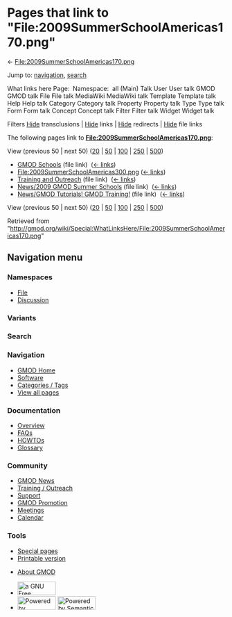 <div id="mw-page-base" class="noprint">

</div>

<div id="mw-head-base" class="noprint">

</div>

<div id="content" class="mw-body" role="main">

<span id="top"></span>

<div id="mw-js-message" style="display:none;">

</div>



# <span dir="auto">Pages that link to "File:2009SummerSchoolAmericas170.png"</span>

<div id="bodyContent">

<div id="contentSub">

←
[File:2009SummerSchoolAmericas170.png](/wiki/File:2009SummerSchoolAmericas170.png "File:2009SummerSchoolAmericas170.png")

</div>

<div id="jump-to-nav" class="mw-jump">

Jump to: [navigation](#mw-navigation), [search](#p-search)

</div>

<div id="mw-content-text">

What links here Page:  Namespace:  all (Main) Talk User User talk GMOD
GMOD talk File File talk MediaWiki MediaWiki talk Template Template talk
Help Help talk Category Category talk Property Property talk Type Type
talk Form Form talk Concept Concept talk Filter Filter talk Widget
Widget talk

Filters
[Hide](/mediawiki/index.php?title=Special:WhatLinksHere/File:2009SummerSchoolAmericas170.png&hidetrans=1 "Special:WhatLinksHere/File:2009SummerSchoolAmericas170.png")
transclusions \|
[Hide](/mediawiki/index.php?title=Special:WhatLinksHere/File:2009SummerSchoolAmericas170.png&hidelinks=1 "Special:WhatLinksHere/File:2009SummerSchoolAmericas170.png")
links \|
[Hide](/mediawiki/index.php?title=Special:WhatLinksHere/File:2009SummerSchoolAmericas170.png&hideredirs=1 "Special:WhatLinksHere/File:2009SummerSchoolAmericas170.png")
redirects \|
[Hide](/mediawiki/index.php?title=Special:WhatLinksHere/File:2009SummerSchoolAmericas170.png&hideimages=1 "Special:WhatLinksHere/File:2009SummerSchoolAmericas170.png")
file links

The following pages link to
**[File:2009SummerSchoolAmericas170.png](/wiki/File:2009SummerSchoolAmericas170.png "File:2009SummerSchoolAmericas170.png")**:

View (previous 50 \| next 50)
([20](/mediawiki/index.php?title=Special:WhatLinksHere/File:2009SummerSchoolAmericas170.png&limit=20 "Special:WhatLinksHere/File:2009SummerSchoolAmericas170.png")
\|
[50](/mediawiki/index.php?title=Special:WhatLinksHere/File:2009SummerSchoolAmericas170.png&limit=50 "Special:WhatLinksHere/File:2009SummerSchoolAmericas170.png")
\|
[100](/mediawiki/index.php?title=Special:WhatLinksHere/File:2009SummerSchoolAmericas170.png&limit=100 "Special:WhatLinksHere/File:2009SummerSchoolAmericas170.png")
\|
[250](/mediawiki/index.php?title=Special:WhatLinksHere/File:2009SummerSchoolAmericas170.png&limit=250 "Special:WhatLinksHere/File:2009SummerSchoolAmericas170.png")
\|
[500](/mediawiki/index.php?title=Special:WhatLinksHere/File:2009SummerSchoolAmericas170.png&limit=500 "Special:WhatLinksHere/File:2009SummerSchoolAmericas170.png"))

- [GMOD Schools](/wiki/GMOD_Schools "GMOD Schools") (file link) ‎
  <span class="mw-whatlinkshere-tools">([←
  links](/mediawiki/index.php?title=Special:WhatLinksHere&target=GMOD+Schools "Special:WhatLinksHere"))</span>
- [File:2009SummerSchoolAmericas300.png](/wiki/File:2009SummerSchoolAmericas300.png "File:2009SummerSchoolAmericas300.png")
  ‎ <span class="mw-whatlinkshere-tools">([←
  links](/mediawiki/index.php?title=Special:WhatLinksHere&target=File%3A2009SummerSchoolAmericas300.png "Special:WhatLinksHere"))</span>
- [Training and
  Outreach](/wiki/Training_and_Outreach "Training and Outreach") (file
  link) ‎ <span class="mw-whatlinkshere-tools">([←
  links](/mediawiki/index.php?title=Special:WhatLinksHere&target=Training+and+Outreach "Special:WhatLinksHere"))</span>
- [News/2009 GMOD Summer
  Schools](/wiki/News/2009_GMOD_Summer_Schools "News/2009 GMOD Summer Schools")
  (file link) ‎ <span class="mw-whatlinkshere-tools">([←
  links](/mediawiki/index.php?title=Special:WhatLinksHere&target=News%2F2009+GMOD+Summer+Schools "Special:WhatLinksHere"))</span>
- [News/GMOD Tutorials! GMOD
  Training!](/wiki/News/GMOD_Tutorials!_GMOD_Training! "News/GMOD Tutorials! GMOD Training!")
  (file link) ‎ <span class="mw-whatlinkshere-tools">([←
  links](/mediawiki/index.php?title=Special:WhatLinksHere&target=News%2FGMOD+Tutorials%21+GMOD+Training%21 "Special:WhatLinksHere"))</span>

View (previous 50 \| next 50)
([20](/mediawiki/index.php?title=Special:WhatLinksHere/File:2009SummerSchoolAmericas170.png&limit=20 "Special:WhatLinksHere/File:2009SummerSchoolAmericas170.png")
\|
[50](/mediawiki/index.php?title=Special:WhatLinksHere/File:2009SummerSchoolAmericas170.png&limit=50 "Special:WhatLinksHere/File:2009SummerSchoolAmericas170.png")
\|
[100](/mediawiki/index.php?title=Special:WhatLinksHere/File:2009SummerSchoolAmericas170.png&limit=100 "Special:WhatLinksHere/File:2009SummerSchoolAmericas170.png")
\|
[250](/mediawiki/index.php?title=Special:WhatLinksHere/File:2009SummerSchoolAmericas170.png&limit=250 "Special:WhatLinksHere/File:2009SummerSchoolAmericas170.png")
\|
[500](/mediawiki/index.php?title=Special:WhatLinksHere/File:2009SummerSchoolAmericas170.png&limit=500 "Special:WhatLinksHere/File:2009SummerSchoolAmericas170.png"))

</div>

<div class="printfooter">

Retrieved from
"<http://gmod.org/wiki/Special:WhatLinksHere/File:2009SummerSchoolAmericas170.png>"

</div>

<div id="catlinks" class="catlinks catlinks-allhidden">

</div>

<div class="visualClear">

</div>

</div>

</div>

<div id="mw-navigation">

## Navigation menu

<div id="mw-head">



<div id="left-navigation">

<div id="p-namespaces" class="vectorTabs" role="navigation"
aria-labelledby="p-namespaces-label">

### Namespaces

- <span id="ca-nstab-image"><a href="/wiki/File:2009SummerSchoolAmericas170.png" accesskey="c"
  title="View the file page [c]">File</a></span>
- <span id="ca-talk"><a
  href="/mediawiki/index.php?title=File_talk:2009SummerSchoolAmericas170.png&amp;action=edit&amp;redlink=1"
  accesskey="t"
  title="Discussion about the content page [t]">Discussion</a></span>

</div>

<div id="p-variants" class="vectorMenu emptyPortlet" role="navigation"
aria-labelledby="p-variants-label">

### 

### Variants[](#)

<div class="menu">

</div>

</div>

</div>

<div id="right-navigation">





</div>

<div id="p-search" role="search">

### Search

<div id="simpleSearch">

</div>

</div>

</div>

</div>

<div id="mw-panel">

<div id="p-logo" role="banner">

<a href="/wiki/Main_Page"
style="background-image: url(http://gmod.org/images/GMOD-cogs.png);"
title="Visit the main page"></a>

</div>

<div id="p-Navigation" class="portal" role="navigation"
aria-labelledby="p-Navigation-label">

### Navigation

<div class="body">

- <span id="n-GMOD-Home">[GMOD Home](/wiki/Main_Page)</span>
- <span id="n-Software">[Software](/wiki/GMOD_Components)</span>
- <span id="n-Categories-.2F-Tags">[Categories /
  Tags](/wiki/Categories)</span>
- <span id="n-View-all-pages">[View all
  pages](/wiki/Special:AllPages)</span>

</div>

</div>

<div id="p-Documentation" class="portal" role="navigation"
aria-labelledby="p-Documentation-label">

### Documentation

<div class="body">

- <span id="n-Overview">[Overview](/wiki/Overview)</span>
- <span id="n-FAQs">[FAQs](/wiki/Category:FAQ)</span>
- <span id="n-HOWTOs">[HOWTOs](/wiki/Category:HOWTO)</span>
- <span id="n-Glossary">[Glossary](/wiki/Glossary)</span>

</div>

</div>

<div id="p-Community" class="portal" role="navigation"
aria-labelledby="p-Community-label">

### Community

<div class="body">

- <span id="n-GMOD-News">[GMOD News](/wiki/GMOD_News)</span>
- <span id="n-Training-.2F-Outreach">[Training /
  Outreach](/wiki/Training_and_Outreach)</span>
- <span id="n-Support">[Support](/wiki/Support)</span>
- <span id="n-GMOD-Promotion">[GMOD
  Promotion](/wiki/GMOD_Promotion)</span>
- <span id="n-Meetings">[Meetings](/wiki/Meetings)</span>
- <span id="n-Calendar">[Calendar](/wiki/Calendar)</span>

</div>

</div>

<div id="p-tb" class="portal" role="navigation"
aria-labelledby="p-tb-label">

### Tools

<div class="body">

- <span id="t-specialpages"><a href="/wiki/Special:SpecialPages" accesskey="q"
  title="A list of all special pages [q]">Special pages</a></span>
- <span id="t-print"><a
  href="/mediawiki/index.php?title=Special:WhatLinksHere/File:2009SummerSchoolAmericas170.png&amp;printable=yes"
  rel="alternate" accesskey="p"
  title="Printable version of this page [p]">Printable version</a></span>

</div>

</div>

</div>

</div>

<div id="footer" role="contentinfo">

- <span id="footer-places-about">[About
  GMOD](/wiki/GMOD:About "GMOD:About")</span>

<!-- -->

- <span id="footer-copyrightico">[<img src="http://www.gnu.org/graphics/gfdl-logo-small.png" width="88"
  height="31" alt="a GNU Free Documentation License" />](http://www.gnu.org/licenses/fdl-1.3.html)</span>
- <span id="footer-poweredbyico">[<img src="/mediawiki/skins/common/images/poweredby_mediawiki_88x31.png"
  width="88" height="31" alt="Powered by MediaWiki" />](//www.mediawiki.org/)
  [<img
  src="/mediawiki/extensions/SemanticMediaWiki/includes/../resources/images/smw_button.png"
  width="88" height="31" alt="Powered by Semantic MediaWiki" />](https://www.semantic-mediawiki.org/wiki/Semantic_MediaWiki)</span>

<div style="clear:both">

</div>

</div>
